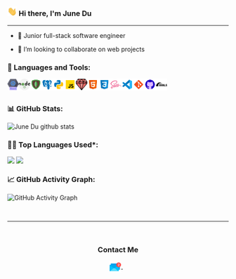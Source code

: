 ### <img src="Assets/Hi.gif" width="22px"> Hi there, I'm June Du 

---

- 🌱 Junior full-stack software engineer

- 👯 I’m looking to collaborate on web projects


### 🧰 Languages and Tools:

<img align="left" alt="ReactJS" width="26px" src="Assets/react.png" />
<img align="left" alt="NodeJS" width="26px" src="Assets/nodejs.png" />
<img align="left" alt="MongoDB" width="26px" src="Assets/mongodb.png" />
<img align="left" alt="PostgreSQL" width="26px" src="Assets/postgresql.png" />

<img align="left" alt="Python" width="26px" src="Assets/python.png" />
<img align="left" alt="JavaScript" width="26px" src="Assets/javascript.png" />
<img align="left" alt="Ruby" width="26px" src="Assets/ruby.png" />

<img align="left" alt="HTML5" width="26px" src="Assets/html.png" />
<img align="left" alt="CSS3" width="26px" src="Assets/css.png" />
<img align="left" alt="Sass" width="26px" src="Assets/sass.png" />

<img align="left" alt="Visual Studio Code" width="26px" src="Assets/visual-studio-code.png" />
<img align="left" alt="Git" width="26px" src="Assets/git.png" />
<img align="left" alt="GitHub" width="26px" src="Assets/github.png" />



<img align="left" alt="Ruby on Rails" width="26px" src="Assets/ruby-on-rails.png" />
<br />
<br />


<!--   Stats -->
### 📊 GitHub Stats:
![June Du github stats](https://github-readme-stats.vercel.app/api?username=junedu416&theme=nord&show_icons=true&count_private=true)
  
  
<!--   Top Languages Using -->
### 👨‍💻 Top Languages Used*:
![](https://github-profile-summary-cards.vercel.app/api/cards/repos-per-language?username=junedu416&theme=nord_dark)
![](https://github-profile-summary-cards.vercel.app/api/cards/most-commit-language?username=junedu416&theme=nord_dark)


  <!-- GitHub stats graph -->
### 📈 GitHub Activity Graph:
 ![GitHub Activity Graph](https://activity-graph.herokuapp.com/graph?username=junedu416&theme=github)

 <br> 
 
 <hr>
 
 <br>

  <div align="center">
  <h3><b>Contact Me </b></h3>
  </div>
<p align="center">
<a href="mailto:junedu416@gmail.com" target="_blank">
  <img align="center" alt="June Du | Gmail" width="26px" src="Assets/email.png" />
</a> &nbsp;&nbsp;
<p>
  
<br>
  


<!--
**junedu416/junedu416** is a ✨ _special_ ✨ repository because its `README.md` (this file) appears on your GitHub profile.

Here are some ideas to get you started:

- 🔭 I’m currently working on ...
- 🌱 I’m currently learning ...
- 👯 I’m looking to collaborate on ...
- 🤔 I’m looking for help with ...
- 💬 Ask me about ...
- 📫 How to reach me: ...
- 😄 Pronouns: ...
- ⚡ Fun fact: ...
-->
